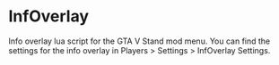 # InfOverlay
Info overlay lua script for the GTA V Stand mod menu.
You can find the settings for the info overlay in Players > Settings > InfOverlay Settings.
